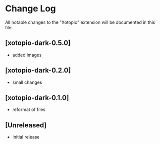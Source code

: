 # Change Log
All notable changes to the "Xotopio" extension will be documented in this file.

## [xotopio-dark-0.5.0]
- added images

## [xotopio-dark-0.2.0]
- small changes

## [xotopio-dark-0.1.0]
- reformat of files

## [Unreleased]
- Initial release
